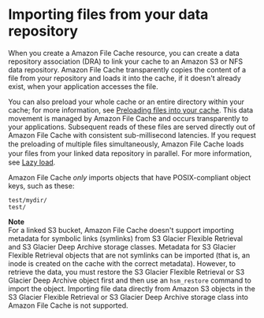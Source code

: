 # Importing files from your data repository<a name="importing-files"></a>

When you create a Amazon File Cache resource, you can create a data repository association \(DRA\) to link your cache to an Amazon S3 or NFS data repository\. Amazon File Cache transparently copies the content of a file from your repository and loads it into the cache, if it doesn't already exist, when your application accesses the file\.

You can also preload your whole cache or an entire directory within your cache; for more information, see [Preloading files into your cache](preload-file-contents-hsm.md)\. This data movement is managed by Amazon File Cache and occurs transparently to your applications\. Subsequent reads of these files are served directly out of Amazon File Cache with consistent sub\-millisecond latencies\. If you request the preloading of multiple ﬁles simultaneously, Amazon File Cache loads your ﬁles from your linked data repository in parallel\. For more information, see [Lazy load](mdll-lazy-load.md)\.

Amazon File Cache *only* imports objects that have POSIX\-compliant object keys, such as these:

```
test/mydir/ 
test/
```

**Note**  
For a linked S3 bucket, Amazon File Cache doesn't support importing metadata for symbolic links \(symlinks\) from S3 Glacier Flexible Retrieval and S3 Glacier Deep Archive storage classes\. Metadata for S3 Glacier Flexible Retrieval objects that are not symlinks can be imported \(that is, an inode is created on the cache with the correct metadata\)\. However, to retrieve the data, you must restore the S3 Glacier Flexible Retrieval or S3 Glacier Deep Archive object first and then use an `hsm_restore` command to import the object\. Importing file data directly from Amazon S3 objects in the S3 Glacier Flexible Retrieval or S3 Glacier Deep Archive storage class into Amazon File Cache is not supported\.